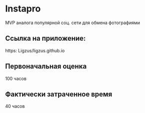 # Instapro

MVP аналога популярной соц. сети для обмена фотографиями

## Ссылка на приложение:

https: Ligzus/ligzus.github.io

## Первоначальная оценка

100 часов

## Фактически затраченное время

40 часов
